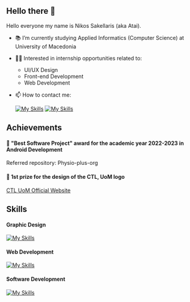## Hello there 👋

Hello everyone my name is Nikos Sakellaris (aka Atai). 

- :books: I’m currently studying Applied Informatics (Computer Science) at University of Macedonia
- 🧑‍💻 Interested in internship opportunities related to:
  - UI/UX Design
  - Front-end Development
  - Web Development 
- 📫 How to contact me:

  [![My Skills](https://skillicons.dev/icons?i=linkedin)](https://www.linkedin.com/in/nikos-sakell/)
  [![My Skills](https://skillicons.dev/icons?i=gmail)](mailto:nikossakell02@gmail.com)

## Achievements

#### 🥇 "Best Software Project" award for the academic year 2022-2023 in Android Development
  Referred repository: Physio-plus-org

#### 🥇 1st prize for the design of the CTL, UoM logo
  [CTL UoM Official Website](https://ctl.uom.gr/)

## Skills
#### Graphic Design

  [![My Skills](https://skillicons.dev/icons?i=ps,xd)](https://skillicons.dev)

#### Web Development

  [![My Skills](https://skillicons.dev/icons?i=html,css,bootstrap)](https://skillicons.dev)

#### Software Development

  [![My Skills](https://skillicons.dev/icons?i=java,c,eclipse,androidstudio)](https://skillicons.dev)

